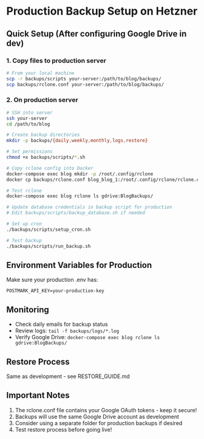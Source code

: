 # Production Backup Setup on Hetzner

## Quick Setup (After configuring Google Drive in dev)

### 1. Copy files to production server

```bash
# From your local machine
scp -r backups/scripts your-server:/path/to/blog/backups/
scp backups/rclone.conf your-server:/path/to/blog/backups/
```

### 2. On production server

```bash
# SSH into server
ssh your-server
cd /path/to/blog

# Create backup directories
mkdir -p backups/{daily,weekly,monthly,logs,restore}

# Set permissions
chmod +x backups/scripts/*.sh

# Copy rclone config into Docker
docker-compose exec blog mkdir -p /root/.config/rclone
docker cp backups/rclone.conf blog_blog_1:/root/.config/rclone/rclone.conf

# Test rclone
docker-compose exec blog rclone ls gdrive:BlogBackups/

# Update database credentials in backup script for production
# Edit backups/scripts/backup_database.sh if needed

# Set up cron
./backups/scripts/setup_cron.sh

# Test backup
./backups/scripts/run_backup.sh
```

## Environment Variables for Production

Make sure your production .env has:
```
POSTMARK_API_KEY=your-production-key
```

## Monitoring

- Check daily emails for backup status
- Review logs: `tail -f backups/logs/*.log`
- Verify Google Drive: `docker-compose exec blog rclone ls gdrive:BlogBackups/`

## Restore Process

Same as development - see RESTORE_GUIDE.md

## Important Notes

1. The rclone.conf file contains your Google OAuth tokens - keep it secure!
2. Backups will use the same Google Drive account as development
3. Consider using a separate folder for production backups if desired
4. Test restore process before going live!